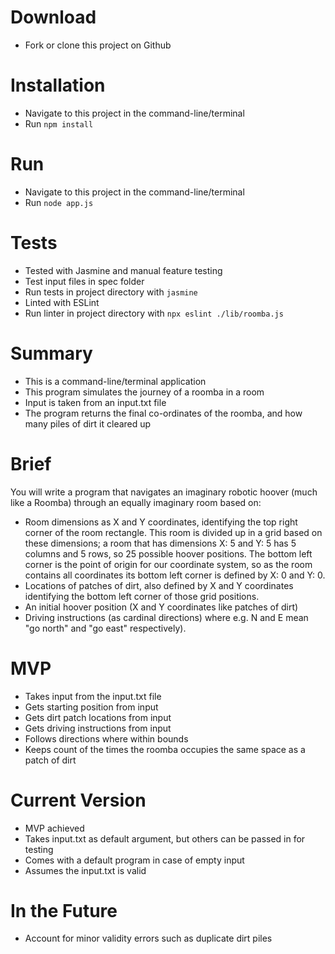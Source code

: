 # Download

- Fork or clone this project on Github

# Installation

- Navigate to this project in the command-line/terminal
- Run `npm install`

# Run

- Navigate to this project in the command-line/terminal
- Run `node app.js`

# Tests

- Tested with Jasmine and manual feature testing
- Test input files in spec folder
- Run tests in project directory with `jasmine`
- Linted with ESLint
- Run linter in project directory with `npx eslint ./lib/roomba.js`

# Summary

- This is a command-line/terminal application
- This program simulates the journey of a roomba in a room
- Input is taken from an input.txt file
- The program returns the final co-ordinates of the roomba, and how many piles of dirt it cleared up

# Brief

You will write a program that navigates an imaginary robotic hoover (much like a Roomba)
through an equally imaginary room based on:
- Room dimensions as X and Y coordinates, identifying the top right corner of the room
rectangle. This room is divided up in a grid based on these dimensions; a room that
has dimensions X: 5 and Y: 5 has 5 columns and 5 rows, so 25 possible hoover
positions. The bottom left corner is the point of origin for our coordinate system, so as
the room contains all coordinates its bottom left corner is defined by X: 0 and Y: 0.
- Locations of patches of dirt, also defined by X and Y coordinates identifying the
bottom left corner of those grid positions.
- An initial hoover position (X and Y coordinates like patches of dirt)
- Driving instructions (as cardinal directions) where e.g. N and E mean "go north" and
"go east" respectively).

# MVP

- Takes input from the input.txt file
- Gets starting position from input
- Gets dirt patch locations from input
- Gets driving instructions from input
- Follows directions where within bounds
- Keeps count of the times the roomba occupies the same space as a patch of dirt

# Current Version

- MVP achieved
- Takes input.txt as default argument, but others can be passed in for testing
- Comes with a default program in case of empty input
- Assumes the input.txt is valid

# In the Future

- Account for minor validity errors such as duplicate dirt piles

